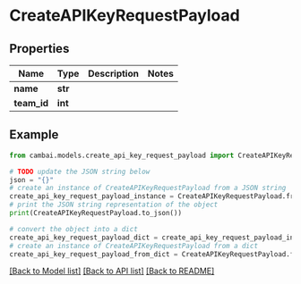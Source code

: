 # CreateAPIKeyRequestPayload


## Properties

Name | Type | Description | Notes
------------ | ------------- | ------------- | -------------
**name** | **str** |  | 
**team_id** | **int** |  | 

## Example

```python
from cambai.models.create_api_key_request_payload import CreateAPIKeyRequestPayload

# TODO update the JSON string below
json = "{}"
# create an instance of CreateAPIKeyRequestPayload from a JSON string
create_api_key_request_payload_instance = CreateAPIKeyRequestPayload.from_json(json)
# print the JSON string representation of the object
print(CreateAPIKeyRequestPayload.to_json())

# convert the object into a dict
create_api_key_request_payload_dict = create_api_key_request_payload_instance.to_dict()
# create an instance of CreateAPIKeyRequestPayload from a dict
create_api_key_request_payload_from_dict = CreateAPIKeyRequestPayload.from_dict(create_api_key_request_payload_dict)
```
[[Back to Model list]](../README.md#documentation-for-models) [[Back to API list]](../README.md#documentation-for-api-endpoints) [[Back to README]](../README.md)


